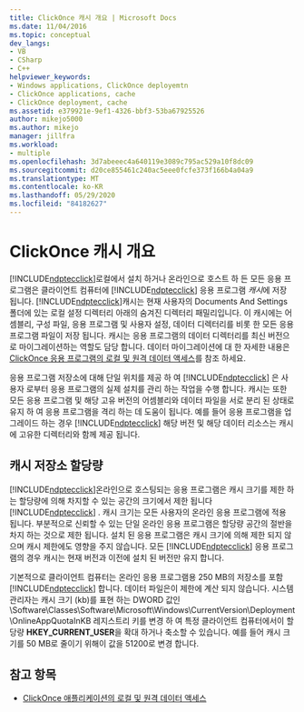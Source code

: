 ```yaml
---
title: ClickOnce 캐시 개요 | Microsoft Docs
ms.date: 11/04/2016
ms.topic: conceptual
dev_langs:
- VB
- CSharp
- C++
helpviewer_keywords:
- Windows applications, ClickOnce deployemtn
- ClickOnce applications, cache
- ClickOnce deployment, cache
ms.assetid: e379921e-9ef1-4326-bbf3-53ba67925526
author: mikejo5000
ms.author: mikejo
manager: jillfra
ms.workload:
- multiple
ms.openlocfilehash: 3d7abeeec4a640119e3089c795ac529a10f8dc09
ms.sourcegitcommit: d20ce855461c240ac5eee0fcfe373f166b4a04a9
ms.translationtype: MT
ms.contentlocale: ko-KR
ms.lasthandoff: 05/29/2020
ms.locfileid: "84182627"
---
```

# <a name="clickonce-cache-overview"></a>ClickOnce 캐시 개요
[!INCLUDE[ndptecclick](../deployment/includes/ndptecclick_md.md)]로컬에서 설치 하거나 온라인으로 호스트 하 든 모든 응용 프로그램은 클라이언트 컴퓨터에 [!INCLUDE[ndptecclick](../deployment/includes/ndptecclick_md.md)] 응용 프로그램 *캐시*에 저장 됩니다. [!INCLUDE[ndptecclick](../deployment/includes/ndptecclick_md.md)]캐시는 현재 사용자의 Documents And Settings 폴더에 있는 로컬 설정 디렉터리 아래의 숨겨진 디렉터리 패밀리입니다. 이 캐시에는 어셈블리, 구성 파일, 응용 프로그램 및 사용자 설정, 데이터 디렉터리를 비롯 한 모든 응용 프로그램 파일이 저장 됩니다. 캐시는 응용 프로그램의 데이터 디렉터리를 최신 버전으로 마이그레이션하는 역할도 담당 합니다. 데이터 마이그레이션에 대 한 자세한 내용은 [ClickOnce 응용 프로그램의 로컬 및 원격 데이터 액세스](../deployment/accessing-local-and-remote-data-in-clickonce-applications.md)를 참조 하세요.

 응용 프로그램 저장소에 대해 단일 위치를 제공 하 여 [!INCLUDE[ndptecclick](../deployment/includes/ndptecclick_md.md)] 은 사용자 로부터 응용 프로그램의 실제 설치를 관리 하는 작업을 수행 합니다. 캐시는 또한 모든 응용 프로그램 및 해당 고유 버전의 어셈블리와 데이터 파일을 서로 분리 된 상태로 유지 하 여 응용 프로그램을 격리 하는 데 도움이 됩니다. 예를 들어 응용 프로그램을 업그레이드 하는 경우 [!INCLUDE[ndptecclick](../deployment/includes/ndptecclick_md.md)] 해당 버전 및 해당 데이터 리소스는 캐시에 고유한 디렉터리와 함께 제공 됩니다.

## <a name="cache-storage-quota"></a>캐시 저장소 할당량
 [!INCLUDE[ndptecclick](../deployment/includes/ndptecclick_md.md)]온라인으로 호스팅되는 응용 프로그램은 캐시 크기를 제한 하는 할당량에 의해 차지할 수 있는 공간의 크기에서 제한 됩니다 [!INCLUDE[ndptecclick](../deployment/includes/ndptecclick_md.md)] . 캐시 크기는 모든 사용자의 온라인 응용 프로그램에 적용 됩니다. 부분적으로 신뢰할 수 있는 단일 온라인 응용 프로그램은 할당량 공간의 절반을 차지 하는 것으로 제한 됩니다. 설치 된 응용 프로그램은 캐시 크기에 의해 제한 되지 않으며 캐시 제한에도 영향을 주지 않습니다. 모든 [!INCLUDE[ndptecclick](../deployment/includes/ndptecclick_md.md)] 응용 프로그램의 경우 캐시는 현재 버전과 이전에 설치 된 버전만 유지 합니다.

 기본적으로 클라이언트 컴퓨터는 온라인 응용 프로그램용 250 MB의 저장소를 포함 [!INCLUDE[ndptecclick](../deployment/includes/ndptecclick_md.md)] 합니다. 데이터 파일은이 제한에 계산 되지 않습니다. 시스템 관리자는 캐시 크기 (kb)를 표현 하는 DWORD 값인 \Software\Classes\Software\Microsoft\Windows\CurrentVersion\Deployment\OnlineAppQuotaInKB 레지스트리 키를 변경 하 여 특정 클라이언트 컴퓨터에서이 할당량 **HKEY_CURRENT_USER**을 확대 하거나 축소할 수 있습니다. 예를 들어 캐시 크기를 50 MB로 줄이기 위해이 값을 51200로 변경 합니다.

## <a name="see-also"></a>참고 항목
- [ClickOnce 애플리케이션의 로컬 및 원격 데이터 액세스](../deployment/accessing-local-and-remote-data-in-clickonce-applications.md)